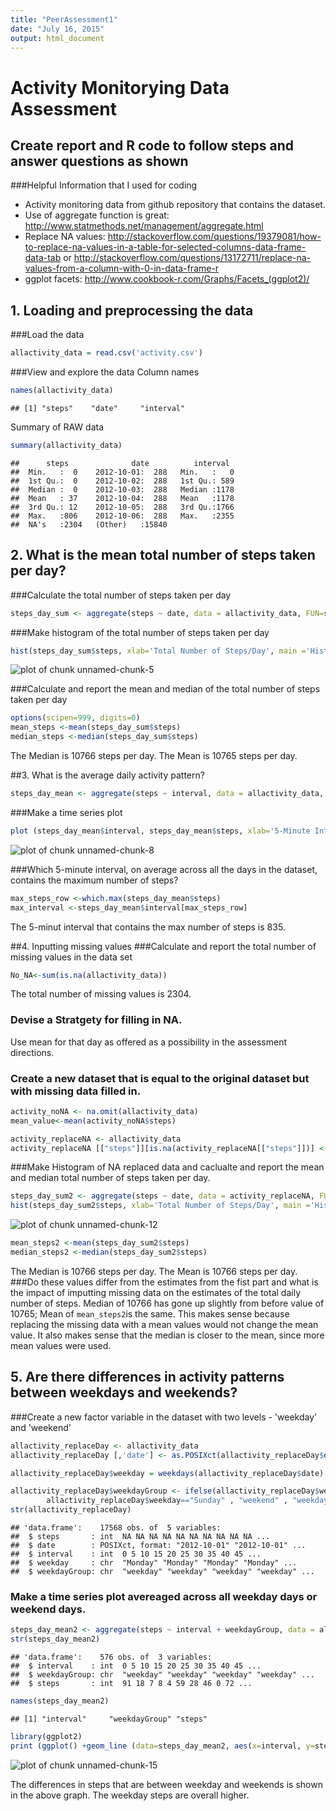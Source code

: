 ```yaml
---
title: "PeerAssessment1"
date: "July 16, 2015"
output: html_document
---
```

# Activity Monitorying Data Assessment
## Create report and R code to follow steps and answer questions as shown 


###Helpful Information that I used for coding 
* Activity monitoring data from github repository that contains the dataset. 
* Use of aggregate function is great: http://www.statmethods.net/management/aggregate.html  
* Replace NA values: http://stackoverflow.com/questions/19379081/how-to-replace-na-values-in-a-table-for-selected-columns-data-frame-data-tab  or http://stackoverflow.com/questions/13172711/replace-na-values-from-a-column-with-0-in-data-frame-r 
* ggplot facets: http://www.cookbook-r.com/Graphs/Facets_(ggplot2)/


## 1. Loading and preprocessing the data
###Load the data

```r
allactivity_data = read.csv('activity.csv') 
```
###View and explore the data 
Column names

```r
names(allactivity_data) 
```

```
## [1] "steps"    "date"     "interval"
```
Summary of RAW data

```r
summary(allactivity_data)
```

```
##      steps              date          interval   
##  Min.   :  0    2012-10-01:  288   Min.   :   0  
##  1st Qu.:  0    2012-10-02:  288   1st Qu.: 589  
##  Median :  0    2012-10-03:  288   Median :1178  
##  Mean   : 37    2012-10-04:  288   Mean   :1178  
##  3rd Qu.: 12    2012-10-05:  288   3rd Qu.:1766  
##  Max.   :806    2012-10-06:  288   Max.   :2355  
##  NA's   :2304   (Other)   :15840
```

## 2. What is the mean total number of steps taken per day? 
###Calculate the total number of steps taken per day

```r
steps_day_sum <- aggregate(steps ~ date, data = allactivity_data, FUN=sum, na.rm = TRUE)
```
###Make histogram of the total number of steps taken per day

```r
hist(steps_day_sum$steps, xlab='Total Number of Steps/Day', main ='Histogram of Total Number of Steps Per Day')
```

![plot of chunk unnamed-chunk-5](figure/unnamed-chunk-5-1.png) 

###Calculate and report the mean and median of the total number of steps taken per day

```r
options(scipen=999, digits=0)
mean_steps <-mean(steps_day_sum$steps)
median_steps <-median(steps_day_sum$steps) 
```
The Median is 10766 steps per day. 
The Mean is 10765 steps per day. 

##3. What is the average daily activity pattern? 

```r
steps_day_mean <- aggregate(steps ~ interval, data = allactivity_data, FUN=sum, na.rm = TRUE)
```
###Make a time series plot 

```r
plot (steps_day_mean$interval, steps_day_mean$steps, xlab='5-Minute Interval of a  Day', ylab='Average Number of Steps', main ='5-Minute Time SeriesPlot of Average Steps Across All Days', type="l")
```

![plot of chunk unnamed-chunk-8](figure/unnamed-chunk-8-1.png) 

###Which 5-minute interval, on average across all the days in the dataset, contains the maximum number of steps?

```r
max_steps_row <-which.max(steps_day_mean$steps)
max_interval <-steps_day_mean$interval[max_steps_row]
```
The 5-minut interval that contains the max number of steps is 835.

##4. Inputting missing values
###Calculate and report the total number of missing values in the data set

```r
No_NA<-sum(is.na(allactivity_data))
```
The total number of missing values is 2304.  

### Devise a Stratgety for filling in NA.
Use mean for that day as offered as a possibility in the assessment directions.

### Create a new dataset that is equal to the original dataset but with missing data filled in. 

```r
activity_noNA <- na.omit(allactivity_data)
mean_value<-mean(activity_noNA$steps) 

activity_replaceNA <- allactivity_data
activity_replaceNA [["steps"]][is.na(activity_replaceNA[["steps"]])] <-mean_value
```

###Make Histogram of NA replaced data and caclualte and report the mean and median total number of steps taken per day.

```r
steps_day_sum2 <- aggregate(steps ~ date, data = activity_replaceNA, FUN=sum, na.rm = TRUE)
hist(steps_day_sum2$steps, xlab='Total Number of Steps/Day', main ='Histogram of Total Number of Steps Per Day \n (NA steps replaced with average)')
```

![plot of chunk unnamed-chunk-12](figure/unnamed-chunk-12-1.png) 

```r
mean_steps2 <-mean(steps_day_sum2$steps)
median_steps2 <-median(steps_day_sum2$steps) 
```
The Median is 10766 steps per day. 
The Mean is 10766 steps per day.
###Do these values differ from the estimates from the fist part and what is the impact of imputting missing data on the estimates of the total daily number of steps.
Median of 10766 has gone up slightly from before value of 10765; Mean of `mean_steps2`is the same. 
This makes sense because replacing the missing data with a mean values would not change the mean value.
It also makes sense that the median is closer to the mean, since more mean values were used. 

## 5. Are there differences in activity patterns between weekdays and weekends? 
###Create a new factor variable in the dataset with two levels - 'weekday' and 'weekend'

```r
allactivity_replaceDay <- allactivity_data
allactivity_replaceDay [,'date'] <- as.POSIXct(allactivity_replaceDay$date) 

allactivity_replaceDay$weekday = weekdays(allactivity_replaceDay$date)

allactivity_replaceDay$weekdayGroup <- ifelse(allactivity_replaceDay$weekday == "Saturday" |
        allactivity_replaceDay$weekday=="Sunday" , "weekend" , "weekday") 
str(allactivity_replaceDay)
```

```
## 'data.frame':	17568 obs. of  5 variables:
##  $ steps       : int  NA NA NA NA NA NA NA NA NA NA ...
##  $ date        : POSIXct, format: "2012-10-01" "2012-10-01" ...
##  $ interval    : int  0 5 10 15 20 25 30 35 40 45 ...
##  $ weekday     : chr  "Monday" "Monday" "Monday" "Monday" ...
##  $ weekdayGroup: chr  "weekday" "weekday" "weekday" "weekday" ...
```
### Make a time series plot avereaged across all weekday days or weekend days. 


```r
steps_day_mean2 <- aggregate(steps ~ interval + weekdayGroup, data = allactivity_replaceDay, FUN=sum, na.rm = TRUE)
str(steps_day_mean2)
```

```
## 'data.frame':	576 obs. of  3 variables:
##  $ interval    : int  0 5 10 15 20 25 30 35 40 45 ...
##  $ weekdayGroup: chr  "weekday" "weekday" "weekday" "weekday" ...
##  $ steps       : int  91 18 7 8 4 59 28 46 0 72 ...
```

```r
names(steps_day_mean2)
```

```
## [1] "interval"     "weekdayGroup" "steps"
```

```r
library(ggplot2)
print (ggplot() +geom_line (data=steps_day_mean2, aes(x=interval, y=steps)) +facet_grid(weekdayGroup~.))
```

![plot of chunk unnamed-chunk-15](figure/unnamed-chunk-15-1.png) 

The differences in steps that are between weekday and weekends is shown in the above graph. The weekday steps are overall higher.  





